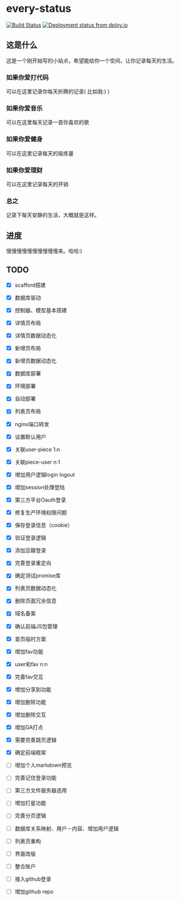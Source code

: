 every-status
============
[![Build Status](https://travis-ci.org/elrrrrrrr/every-status.svg?branch=master)](https://travis-ci.org/elrrrrrrr/every-status)
[![Deployment status from dploy.io](https://nodelab.dploy.io/badge/45290641896659/8919.png)](http://dploy.io)

## 这是什么

这是一个刚开始写的小站点，希望能给你一个空间，让你记录每天的生活。

###  如果你爱打代码

可以在这里记录你每天折腾的记录( 比如我:) )

###  如果你爱音乐

可以在这里每天记录一首你喜欢的歌

###  如果你爱健身

可以在这里记录每天的锻炼量

###  如果你爱理财

可以在这里记录每天的开销

###  总之

记录下每天安静的生活，大概就是这样。

##  进度

慢慢慢慢慢慢慢慢慢慢来。哈哈:)

## TODO
- [x] scafford搭建
- [x] 数据库驱动
- [x] 控制器、模型基本搭建
- [x] 详情页布局
- [x] 详情页数据动态化
- [x] 新增页布局
- [x] 新增页数据动态化
- [x] 数据库部署
- [x] 环境部署
- [x] 自动部署
- [x] 列表页布局
- [x] nginx端口转发
- [x] 设置默认用户
- [x] 关联user-piece 1:n
- [x] 关联piece-user n:1
- [x] 增加用户逻辑login logout
- [x] 增加session处理登陆
- [x] 第三方平台Oauth登录
- [x] 修复生产环境权限问题
- [x] 保存登录信息（cookie）
- [x] 验证登录逻辑
- [x] 添加豆瓣登录
- [x] 完善登录重定向
- [x] 确定测试promise库
- [x] 列表页数据动态化
- [x] 删除页面冗余信息
- [x] 域名备案
- [x] 确认前端JS包管理
- [x] 首页临时方案
- [x] 增加fav功能
- [x] user和fav n:n
- [x] 完善fav交互
- [x] 增加分享到功能
- [x] 增加删除功能
- [x] 增加删除交互
- [x] 增加GA打点
- [x] 需要完善跳页逻辑
- [x] 确定前端框架

- [ ] 增加个人markdown预览
- [ ] 完善记住登录功能
- [ ] 第三方文件服务器选用
- [ ] 增加打星功能
- [ ] 完善分页逻辑
- [ ] 数据库关系映射、用户－内容、增加用户逻辑
- [ ] 列表页重构
- [ ] 界面改版
- [ ] 整合账户
- [ ] 接入github登录
- [ ] 增加github repo